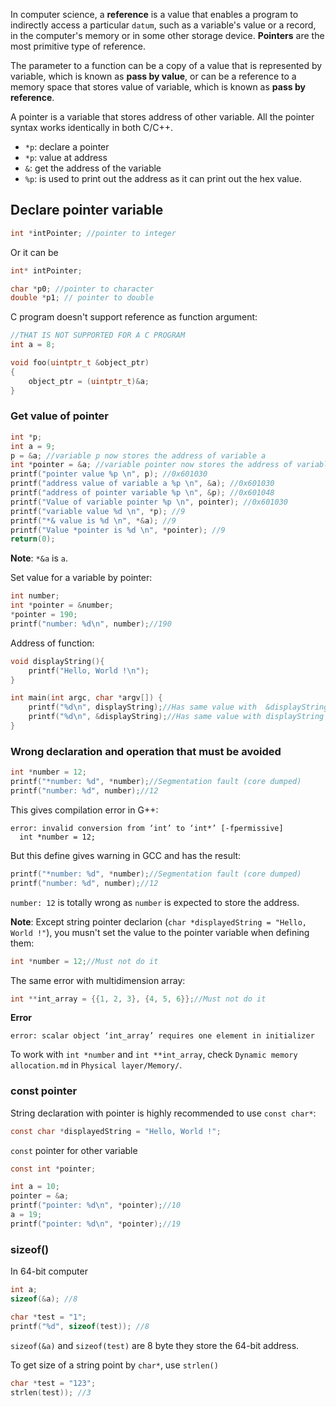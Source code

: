 In computer science, a **reference** is a value that enables a program to indirectly access a particular ``datum``, such as a variable's value or a record, in the computer's memory or in some other storage device. **Pointers** are the most primitive type of reference.

The parameter to a function can be a copy of a value that is represented by variable, which is known as **pass by value**, or can be a reference to a memory space that stores value of variable, which is known as **pass by reference**.

A pointer is a variable that stores address of other variable. All the pointer syntax works identically in both C/C++.

* ``*p``: declare a pointer
* ``*p``: value at address
* ``&``: get the address of the variable
* ``%p``: is used to print out the address as it can print out the hex value.

## Declare pointer variable

```c
int *intPointer; //pointer to integer
``` 

Or it can be

```c
int* intPointer;
```

```c
char *p0; //pointer to character
double *p1; // pointer to double
```

C program doesn't support reference as function argument:

```c
//THAT IS NOT SUPPORTED FOR A C PROGRAM
int a = 8;

void foo(uintptr_t &object_ptr)
{
	object_ptr = (uintptr_t)&a;
}
```

### Get value of pointer

```c
int *p;
int a = 9;
p = &a; //variable p now stores the address of variable a
int *pointer = &a; //variable pointer now stores the address of variable a
printf("pointer value %p \n", p); //0x601030
printf("address value of variable a %p \n", &a); //0x601030
printf("address of pointer variable %p \n", &p); //0x601048
printf("Value of variable pointer %p \n", pointer); //0x601030
printf("variable value %d \n", *p); //9
printf("*& value is %d \n", *&a); //9
printf("Value *pointer is %d \n", *pointer); //9
return(0);
```

**Note**: ``*&a`` is ``a``.

Set value for a variable by pointer:

```c
int number;
int *pointer = &number;
*pointer = 190;
printf("number: %d\n", number);//190
```

Address of function:

```c
void displayString(){
	printf("Hello, World !\n");
}

int main(int argc, char *argv[]) {
	printf("%d\n", displayString);//Has same value with  &displayString
	printf("%d\n", &displayString);//Has same value with displayString
}	
```

### Wrong declaration and operation that must be avoided

```c
int *number = 12;
printf("*number: %d", *number);//Segmentation fault (core dumped)
printf("number: %d", number);//12
```

This gives compilation error in G++:

```
error: invalid conversion from ‘int’ to ‘int*’ [-fpermissive]
  int *number = 12;
```

But this define gives warning in GCC and has the result:

```c
printf("*number: %d", *number);//Segmentation fault (core dumped)
printf("number: %d", number);//12
```

``number: 12`` is totally wrong as ``number`` is expected to store the address.

**Note**: Except string pointer declarion (``char *displayedString = "Hello, World !"``), you musn't set the value to the pointer variable when defining them:

```c
int *number = 12;//Must not do it
```

The same error with multidimension array:

```c
int **int_array = {{1, 2, 3}, {4, 5, 6}};//Must not do it
```
**Error**

```
error: scalar object ‘int_array’ requires one element in initializer
```

To work with ``int *number`` and ``int **int_array``, check ``Dynamic memory allocation.md`` in ``Physical layer/Memory/``.

### const pointer

String declaration with pointer is highly recommended to use ``const char*``:

```c
const char *displayedString = "Hello, World !";
```

``const`` pointer for other variable

```c
const int *pointer;

int a = 10;
pointer = &a;
printf("pointer: %d\n", *pointer);//10
a = 19;
printf("pointer: %d\n", *pointer);//19
```

### sizeof()

In 64-bit computer

```c
int a;
sizeof(&a); //8
```

```c
char *test = "1";
printf("%d", sizeof(test)); //8
```

``sizeof(&a)`` and ``sizeof(test)`` are 8 byte they store the 64-bit address.

To get size of a string point by ``char*``, use ``strlen()``

```c
char *test = "123";
strlen(test)); //3
```
